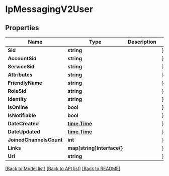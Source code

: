 # IpMessagingV2User

## Properties

Name | Type | Description | Notes
------------ | ------------- | ------------- | -------------
**Sid** | **string** |  |[optional] 
**AccountSid** | **string** |  |[optional] 
**ServiceSid** | **string** |  |[optional] 
**Attributes** | **string** |  |[optional] 
**FriendlyName** | **string** |  |[optional] 
**RoleSid** | **string** |  |[optional] 
**Identity** | **string** |  |[optional] 
**IsOnline** | **bool** |  |[optional] 
**IsNotifiable** | **bool** |  |[optional] 
**DateCreated** | [**time.Time**](time.Time.md) |  |[optional] 
**DateUpdated** | [**time.Time**](time.Time.md) |  |[optional] 
**JoinedChannelsCount** | **int** |  |[optional] 
**Links** | **map[string]interface{}** |  |[optional] 
**Url** | **string** |  |[optional] 

[[Back to Model list]](../README.md#documentation-for-models) [[Back to API list]](../README.md#documentation-for-api-endpoints) [[Back to README]](../README.md)


